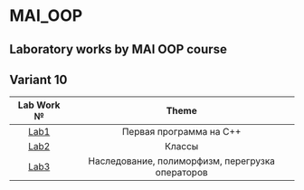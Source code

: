 # MAI_OOP

## Laboratory works by MAI OOP course 

## Variant 10

| Lab Work № | Theme |
| :---: | :---: |
| [Lab1](/1_Lab/) | Первая программа на C++ |
| [Lab2](/2_Lab/) | Классы |
| [Lab3](/3_Lab/) | Наследование, полиморфизм, перегрузка операторов |

